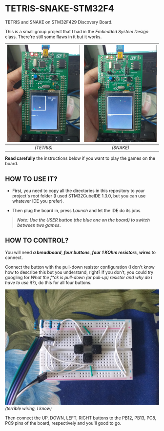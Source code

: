 # TETRIS-SNAKE-STM32F4
TETRIS and SNAKE on STM32F429 Discovery Board.

This is a small group project that I had in the *Embedded System Design* class. There're still some flaws in it but it works.

![TETRIS on STM32F429 DISCOVERY BOARD](tetris.jpg) | ![SNAKE on STM32F429 DISCOVERY BOARD](snake.jpg)
:------------------------:|:----------------------:
*(TETRIS)* | *(SNAKE)*

<!--  This is a comment.
      These tags will display images side-by-side.
      But they're not in used.
-->
<!--
<p float="left">
  <img src="tetris.jpg" width="100" />
  <img src="snake.jpg" width="100" /> 
</p>
-->

**Read carefully** the instructions below if you want to play the games on the board.

## HOW TO USE IT?

* First, you need to copy all the directories in this repository to your project's root folder (I used STM32CubeIDE 1.3.0, but you can use whatever IDE you prefer).

* Then plug the board in, press *Launch* and let the IDE do its jobs.

> ***Note: Use the USER button (the blue one on the board) to switch between two games.***

## HOW TO CONTROL?

You will need ***a breadboard***, ***four buttons***, ***four 1 KOhm resistors***, ***wires*** to connect.

Connect the button with the pull-down resistor configuration (I don't know how to describe this but you understand, right? If you don't, you could try googling for _What the f*ck is pull-down (or pull-up) resistor and why do I have to use it?_), do this for all four buttons.

![terrible wiring, I know](buttons_wiring.jpg)
*(terrible wiring, I know)*

Then connect the UP, DOWN, LEFT, RIGHT buttons to the PB12, PB13, PC8, PC9 pins of the board, respectively and you'll good to go.
